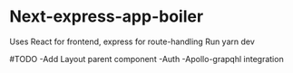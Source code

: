 # Next-express-app-boiler
Uses React for frontend, express for route-handling
Run yarn dev 

#TODO
-Add Layout parent component
-Auth
-Apollo-grapqhl integration
